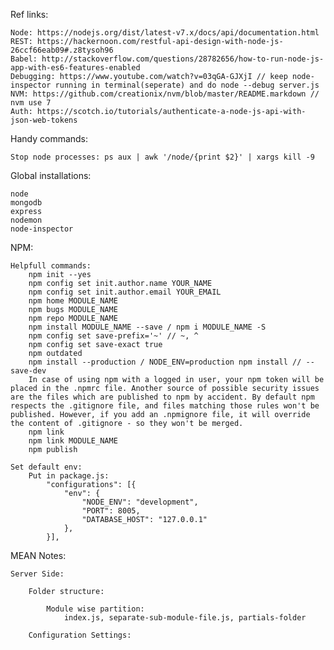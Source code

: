 Ref links:

    Node: https://nodejs.org/dist/latest-v7.x/docs/api/documentation.html
    REST: https://hackernoon.com/restful-api-design-with-node-js-26ccf66eab09#.z8tysoh96
    Babel: http://stackoverflow.com/questions/28782656/how-to-run-node-js-app-with-es6-features-enabled
    Debugging: https://www.youtube.com/watch?v=03qGA-GJXjI // keep node-inspector running in terminal(seperate) and do node --debug server.js
    NVM: https://github.com/creationix/nvm/blob/master/README.markdown // nvm use 7
    Auth: https://scotch.io/tutorials/authenticate-a-node-js-api-with-json-web-tokens


Handy commands:

    Stop node processes: ps aux | awk '/node/{print $2}' | xargs kill -9


Global installations:

    node
    mongodb
    express
    nodemon
    node-inspector


NPM:

    Helpfull commands:
        npm init --yes
        npm config set init.author.name YOUR_NAME
        npm config set init.author.email YOUR_EMAIL
        npm home MODULE_NAME
        npm bugs MODULE_NAME
        npm repo MODULE_NAME
        npm install MODULE_NAME --save / npm i MODULE_NAME -S
        npm config set save-prefix='~' // ~, ^
        npm config set save-exact true
        npm outdated
        npm install --production / NODE_ENV=production npm install // --save-dev
        In case of using npm with a logged in user, your npm token will be placed in the .npmrc file. Another source of possible security issues are the files which are published to npm by accident. By default npm respects the .gitignore file, and files matching those rules won't be published. However, if you add an .npmignore file, it will override the content of .gitignore - so they won't be merged.
        npm link
        npm link MODULE_NAME
        npm publish

    Set default env:
        Put in package.js:
            "configurations": [{
                "env": {
                    "NODE_ENV": "development",
                    "PORT": 8005,
                    "DATABASE_HOST": "127.0.0.1"
                },
            }],




MEAN Notes:

    Server Side:

        Folder structure:

            Module wise partition:
                index.js, separate-sub-module-file.js, partials-folder

        Configuration Settings:

